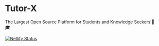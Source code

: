 # Tutor-X
The Largest Open Source Platform for Students and Knowledge Seekers!🏾🎓 

[![Netlify Status](https://api.netlify.com/api/v1/badges/2e9362da-1d21-46ce-a766-6cf97e99341a/deploy-status)](https://app.netlify.com/sites/tutor-x/deploys)
